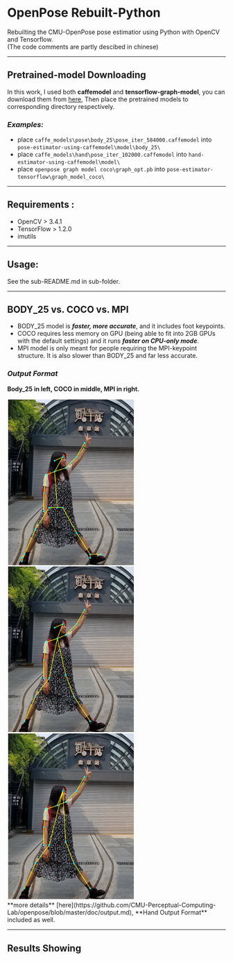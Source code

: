 # OpenPose Rebuilt-Python   
Rebuilting the CMU-OpenPose pose estimatior using Python with OpenCV and Tensorflow.  
(The code comments are partly descibed in chinese)   

-------
## Pretrained-model Downloading   
In this work, I used both **caffemodel** and **tensorflow-graph-model**, you can download them from [here](https://pan.baidu.com/s/1XT8pHtNP1FQs3BPHgD5f-A), Then place the pretrained models to corresponding directory respectively.   
### *Examples:*  
 - place `caffe_models\pose\body_25\pose_iter_584000.caffemodel` into `pose-estimator-using-caffemodel\model\body_25\`    
 - place `caffe_models\hand\pose_iter_102000.caffemodel` into `hand-estimator-using-caffemodel\model\`   
 - place `openpose graph model coco\graph_opt.pb` into `pose-estimator-tensorflow\graph_model_coco\`   

-------
## Requirements : 
 - OpenCV > 3.4.1
 - TensorFlow > 1.2.0
 - imutils

-------
## Usage:
See the sub-README.md in sub-folder.   

-------
## BODY_25 vs. COCO vs. MPI
 - BODY_25 model is ***faster, more accurate***, and it includes foot keypoints. 
 - COCO requires less memory on GPU (being able to fit into 2GB GPUs with the default settings) and it runs ***faster on CPU-only mode***. 
 - MPI model is only meant for people requiring the MPI-keypoint structure. It is also slower than BODY_25 and far less accurate.
### *Output Format*   
**Body_25 in left, COCO in middle, MPI in right.**
<div style="float:left;border:solid 5px 000;margin:2px;"><img src="https://github.com/LZQthePlane/OpenPose-Rebuilt-Python/blob/master/test_out/Output-BODY_25.jpg" width="290"/><img src="https://github.com/LZQthePlane/OpenPose-Rebuilt-Python/blob/master/test_out/Output-COCO.jpg"  width="290"/><img src="https://github.com/LZQthePlane/OpenPose-Rebuilt-Python/blob/master/test_out/Output-MPI.jpg" width="290"></div>
**more details** [here](https://github.com/CMU-Perceptual-Computing-Lab/openpose/blob/master/doc/output.md), **Hand Output Format** included as well.

-------
## Results Showing
